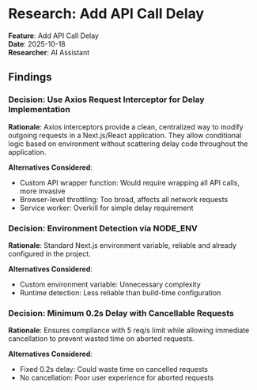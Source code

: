 # Research: Add API Call Delay

**Feature**: Add API Call Delay  
**Date**: 2025-10-18  
**Researcher**: AI Assistant

## Findings

### Decision: Use Axios Request Interceptor for Delay Implementation

**Rationale**: Axios interceptors provide a clean, centralized way to modify outgoing requests in a Next.js/React application. They allow conditional logic based on environment without scattering delay code throughout the application.

**Alternatives Considered**:

- Custom API wrapper function: Would require wrapping all API calls, more invasive
- Browser-level throttling: Too broad, affects all network requests
- Service worker: Overkill for simple delay requirement

### Decision: Environment Detection via NODE_ENV

**Rationale**: Standard Next.js environment variable, reliable and already configured in the project.

**Alternatives Considered**:

- Custom environment variable: Unnecessary complexity
- Runtime detection: Less reliable than build-time configuration

### Decision: Minimum 0.2s Delay with Cancellable Requests

**Rationale**: Ensures compliance with 5 req/s limit while allowing immediate cancellation to prevent wasted time on aborted requests.

**Alternatives Considered**:

- Fixed 0.2s delay: Could waste time on cancelled requests
- No cancellation: Poor user experience for aborted requests
